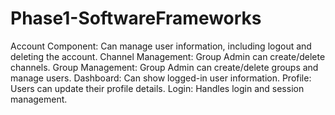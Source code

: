 # Phase1-SoftwareFrameworks

Account Component: Can manage user information, including logout and deleting the account.
Channel Management: Group Admin can create/delete channels.
Group Management: Group Admin can create/delete groups and manage users.
Dashboard: Can show logged-in user information.
Profile: Users can update their profile details.
Login: Handles login and session management.
